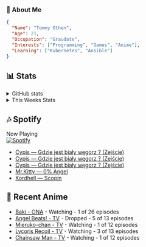 ### 👋 About Me
```json
{
  "Name": "Tommy Othen",
  "Age": 21,
  "Occupation": "Graudate",
  "Interests": ["Programming", "Games", "Anime"],
  "Learning": ["Kubernetes", "Ansible"]
}
```

## 📊 Stats
<details>
  <summary>GitHub stats</summary>
  <a href="https://github.com/anuraghazra/github-readme-stats">
    <img src="https://github-readme-stats.vercel.app/api?username=tommyothen&show_icons=true&count_private=true&hide=prs,issues">
  </a>
</details>

<details>
  <summary>This Weeks Stats</summary>
  <a href="https://github.com/anuraghazra/github-readme-stats">
    <img src="https://github-readme-stats.vercel.app/api/wakatime?username=tommyothen&cache_seconds=1800&custom_title=Top%20Languages">
  </a>
</details>

## 🎶 Spotify
Now Playing\
[![Spotify](https://novatorem-dasushiasian.vercel.app/api/spotify)](https://open.spotify.com/user/g90805640970)
<!-- LASTFM:START -->
* [Cypis — Gdzie jest biały węgorz ? &lpar;Zejście&rpar;](https://www.last.fm/music/Cypis/_/Gdzie+jest+bia%C5%82y+w%C4%99gorz+%3F+&lpar;Zej%C5%9Bcie&rpar;)
* [Cypis — Gdzie jest biały węgorz ? &lpar;Zejście&rpar;](https://www.last.fm/music/Cypis/_/Gdzie+jest+bia%C5%82y+w%C4%99gorz+%3F+&lpar;Zej%C5%9Bcie&rpar;)
* [Cypis — Gdzie jest biały węgorz ? &lpar;Zejście&rpar;](https://www.last.fm/music/Cypis/_/Gdzie+jest+bia%C5%82y+w%C4%99gorz+%3F+&lpar;Zej%C5%9Bcie&rpar;)
* [Mr.Kitty — 0% Angel](https://www.last.fm/music/Mr.Kitty/_/0%25+Angel)
* [Kordhell — Scopin](https://www.last.fm/music/Kordhell/_/Scopin)<!-- LASTFM:END -->

## 🗻 Recent Anime
<!-- ANIME-LIST:START -->
* [Baki - ONA](https://myanimelist.net/anime/34443/Baki) - Watching - 1 of 26 episodes
* [Angel Beats! - TV](https://myanimelist.net/anime/6547/Angel_Beats) - Dropped - 5 of 13 episodes
* [Mieruko-chan - TV](https://myanimelist.net/anime/48483/Mieruko-chan) - Watching - 1 of 12 episodes
* [Lycoris Recoil - TV](https://myanimelist.net/anime/50709/Lycoris_Recoil) - Watching - 3 of 13 episodes
* [Chainsaw Man - TV](https://myanimelist.net/anime/44511/Chainsaw_Man) - Watching - 1 of 12 episodes<!-- ANIME-LIST:END -->
